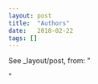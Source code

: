 ```yaml
---
layout: post
title:  "Authors"
date:   2018-02-22
tags: []
---
```


See _layout/post, from:
"<!-- Output author  if exist. -->
<!-- Do not show author if  not exist. -->
"
